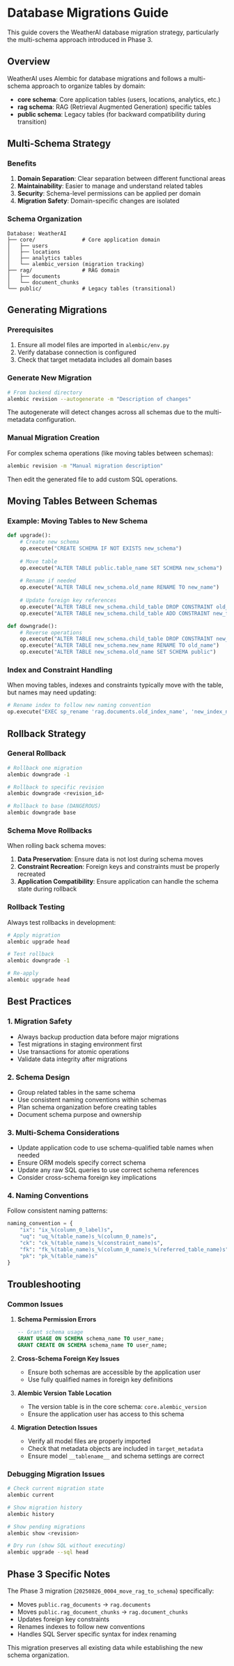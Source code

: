 # Database Migrations Guide

This guide covers the WeatherAI database migration strategy, particularly the multi-schema approach introduced in Phase 3.

## Overview

WeatherAI uses Alembic for database migrations and follows a multi-schema approach to organize tables by domain:

- **core schema**: Core application tables (users, locations, analytics, etc.)
- **rag schema**: RAG (Retrieval Augmented Generation) specific tables
- **public schema**: Legacy tables (for backward compatibility during transition)

## Multi-Schema Strategy

### Benefits

1. **Domain Separation**: Clear separation between different functional areas
2. **Maintainability**: Easier to manage and understand related tables
3. **Security**: Schema-level permissions can be applied per domain
4. **Migration Safety**: Domain-specific changes are isolated

### Schema Organization

```
Database: WeatherAI
├── core/               # Core application domain
│   ├── users
│   ├── locations
│   ├── analytics tables
│   └── alembic_version (migration tracking)
├── rag/                # RAG domain  
│   ├── documents
│   └── document_chunks
└── public/             # Legacy tables (transitional)
```

## Generating Migrations

### Prerequisites

1. Ensure all model files are imported in `alembic/env.py`
2. Verify database connection is configured
3. Check that target metadata includes all domain bases

### Generate New Migration

```bash
# From backend directory
alembic revision --autogenerate -m "Description of changes"
```

The autogenerate will detect changes across all schemas due to the multi-metadata configuration.

### Manual Migration Creation

For complex schema operations (like moving tables between schemas):

```bash
alembic revision -m "Manual migration description"
```

Then edit the generated file to add custom SQL operations.

## Moving Tables Between Schemas

### Example: Moving Tables to New Schema

```python
def upgrade():
    # Create new schema
    op.execute("CREATE SCHEMA IF NOT EXISTS new_schema")
    
    # Move table
    op.execute("ALTER TABLE public.table_name SET SCHEMA new_schema")
    
    # Rename if needed
    op.execute("ALTER TABLE new_schema.old_name RENAME TO new_name")
    
    # Update foreign key references
    op.execute("ALTER TABLE new_schema.child_table DROP CONSTRAINT old_fk")
    op.execute("ALTER TABLE new_schema.child_table ADD CONSTRAINT new_fk FOREIGN KEY (parent_id) REFERENCES new_schema.parent_table(id)")

def downgrade():
    # Reverse operations
    op.execute("ALTER TABLE new_schema.child_table DROP CONSTRAINT new_fk")
    op.execute("ALTER TABLE new_schema.new_name RENAME TO old_name") 
    op.execute("ALTER TABLE new_schema.old_name SET SCHEMA public")
```

### Index and Constraint Handling

When moving tables, indexes and constraints typically move with the table, but names may need updating:

```python
# Rename index to follow new naming convention
op.execute("EXEC sp_rename 'rag.documents.old_index_name', 'new_index_name', 'INDEX'")
```

## Rollback Strategy

### General Rollback

```bash
# Rollback one migration
alembic downgrade -1

# Rollback to specific revision
alembic downgrade <revision_id>

# Rollback to base (DANGEROUS)
alembic downgrade base
```

### Schema Move Rollbacks

When rolling back schema moves:

1. **Data Preservation**: Ensure data is not lost during schema moves
2. **Constraint Recreation**: Foreign keys and constraints must be properly recreated
3. **Application Compatibility**: Ensure application can handle the schema state during rollback

### Rollback Testing

Always test rollbacks in development:

```bash
# Apply migration
alembic upgrade head

# Test rollback
alembic downgrade -1

# Re-apply
alembic upgrade head
```

## Best Practices

### 1. Migration Safety

- Always backup production data before major migrations
- Test migrations in staging environment first
- Use transactions for atomic operations
- Validate data integrity after migrations

### 2. Schema Design

- Group related tables in the same schema
- Use consistent naming conventions within schemas
- Plan schema organization before creating tables
- Document schema purpose and ownership

### 3. Multi-Schema Considerations

- Update application code to use schema-qualified table names when needed
- Ensure ORM models specify correct schema
- Update any raw SQL queries to use correct schema references
- Consider cross-schema foreign key implications

### 4. Naming Conventions

Follow consistent naming patterns:

```python
naming_convention = {
    "ix": "ix_%(column_0_label)s",
    "uq": "uq_%(table_name)s_%(column_0_name)s", 
    "ck": "ck_%(table_name)s_%(constraint_name)s",
    "fk": "fk_%(table_name)s_%(column_0_name)s_%(referred_table_name)s",
    "pk": "pk_%(table_name)s"
}
```

## Troubleshooting

### Common Issues

1. **Schema Permission Errors**
   ```sql
   -- Grant schema usage
   GRANT USAGE ON SCHEMA schema_name TO user_name;
   GRANT CREATE ON SCHEMA schema_name TO user_name;
   ```

2. **Cross-Schema Foreign Key Issues**
   - Ensure both schemas are accessible by the application user
   - Use fully qualified names in foreign key definitions

3. **Alembic Version Table Location**
   - The version table is in the core schema: `core.alembic_version`
   - Ensure the application user has access to this schema

4. **Migration Detection Issues**
   - Verify all model files are properly imported
   - Check that metadata objects are included in `target_metadata`
   - Ensure model `__tablename__` and schema settings are correct

### Debugging Migration Issues

```bash
# Check current migration state
alembic current

# Show migration history
alembic history

# Show pending migrations
alembic show <revision>

# Dry run (show SQL without executing)
alembic upgrade --sql head
```

## Phase 3 Specific Notes

The Phase 3 migration (`20250826_0004_move_rag_to_schema`) specifically:

- Moves `public.rag_documents` → `rag.documents`
- Moves `public.rag_document_chunks` → `rag.document_chunks`
- Updates foreign key constraints
- Renames indexes to follow new conventions
- Handles SQL Server specific syntax for index renaming

This migration preserves all existing data while establishing the new schema organization.